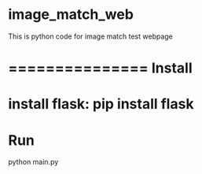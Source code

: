 image_match_web
===============

This is python code for image match test webpage

===============
Install
===============
install flask: pip install flask
===============
Run
===============
python main.py
